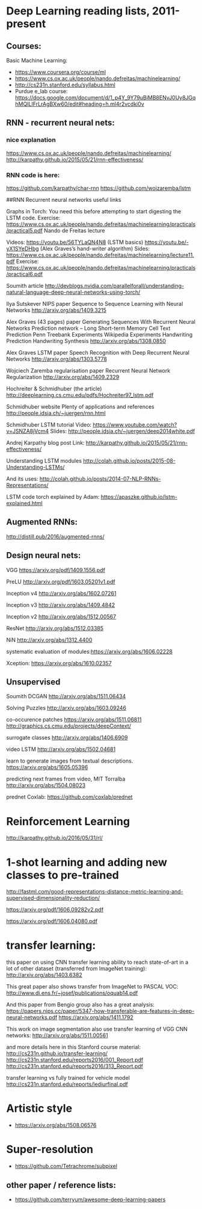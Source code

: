 # Deep Learning reading lists, 2011-present


## Courses:

Basic Machine Learning:
- https://www.coursera.org/course/ml
- https://www.cs.ox.ac.uk/people/nando.defreitas/machinelearning/
- http://cs231n.stanford.edu/syllabus.html
- Purdue e_lab course: https://docs.google.com/document/d/1_p4Y_9Y79uBiMB8ENvJ0Uy8JGqhMQILIFrLrAgBXw60/edit#heading=h.ml4r2vcdki0v



## RNN - recurrent neural nets:

### nice explanation
https://www.cs.ox.ac.uk/people/nando.defreitas/machinelearning/
http://karpathy.github.io/2015/05/21/rnn-effectiveness/

### RNN code is here:
https://github.com/karpathy/char-rnn
https://github.com/wojzaremba/lstm


##RNN Recurrent neural networks useful links

Graphs in Torch: You need this before attempting to start digesting the LSTM code.
Exercise: https://www.cs.ox.ac.uk/people/nando.defreitas/machinelearning/practicals/practical5.pdf
Nando de Freitas lecture

Videos:
https://youtu.be/56TYLaQN4N8 (LSTM basics)
https://youtu.be/-yX1SYeDHbg (Alex Graves’s hand-writer algorithm)
Sides: https://www.cs.ox.ac.uk/people/nando.defreitas/machinelearning/lecture11.pdf
Exercise: https://www.cs.ox.ac.uk/people/nando.defreitas/machinelearning/practicals/practical6.pdf

Soumith article
http://devblogs.nvidia.com/parallelforall/understanding-natural-language-deep-neural-networks-using-torch/

Ilya Sutskever NIPS paper
Sequence to Sequence Learning with Neural Networks
http://arxiv.org/abs/1409.3215

Alex Graves (43 pages) paper
Generating Sequences With Recurrent Neural Networks
Prediction network – Long Short-term Memory Cell
Text Prediction
Penn Treebank Experiments
Wikipedia Experiments
Handwriting Prediction
Handwriting Synthesis
http://arxiv.org/abs/1308.0850

Alex Graves LSTM paper
Speech Recognition with Deep Recurrent Neural Networks
http://arxiv.org/abs/1303.5778

Wojciech Zaremba regularisation paper
Recurrent Neural Network Regularization
http://arxiv.org/abs/1409.2329

Hochreiter & Schmidhuber (the article)
http://deeplearning.cs.cmu.edu/pdfs/Hochreiter97_lstm.pdf

Schmidhuber website
Plenty of applications and references
http://people.idsia.ch/~juergen/rnn.html

Schmidhuber LSTM tutorial
Video: https://www.youtube.com/watch?v=JSNZA8jVcm4
Slides: http://people.idsia.ch/~juergen/deep2014white.pdf

Andrej Karpathy blog post
Link: http://karpathy.github.io/2015/05/21/rnn-effectiveness/

Understanding LSTM modules
http://colah.github.io/posts/2015-08-Understanding-LSTMs/

And its uses:
http://colah.github.io/posts/2014-07-NLP-RNNs-Representations/

LSTM code torch explained by Adam:
https://apaszke.github.io/lstm-explained.html

## Augmented RNNs:

http://distill.pub/2016/augmented-rnns/


## Design neural nets:

VGG https://arxiv.org/pdf/1409.1556.pdf

PreLU http://arxiv.org/pdf/1603.05201v1.pdf

Inception v4 http://arxiv.org/abs/1602.07261

Inception v3 http://arxiv.org/abs/1409.4842

Inception v2 http://arxiv.org/abs/1512.00567

ResNet http://arxiv.org/abs/1512.03385

NiN http://arxiv.org/abs/1312.4400

systematic evaluation of modules:https://arxiv.org/abs/1606.02228

Xception: https://arxiv.org/abs/1610.02357

## Unsupervised

Soumith DCGAN
http://arxiv.org/abs/1511.06434

Solving Puzzles
http://arxiv.org/abs/1603.09246

co-occurence patches
https://arxiv.org/abs/1511.06811
http://graphics.cs.cmu.edu/projects/deepContext/

surrogate classes
http://arxiv.org/abs/1406.6909

video LSTM
http://arxiv.org/abs/1502.04681

learn to generate images from textual descriptions.
https://arxiv.org/abs/1605.05396

predicting next frames from video, MIT Torralba
http://arxiv.org/abs/1504.08023

prednet Coxlab: https://github.com/coxlab/prednet

# Reinforcement Learning

http://karpathy.github.io/2016/05/31/rl/


# 1-shot learning and adding new classes to pre-trained

http://fastml.com/good-representations-distance-metric-learning-and-supervised-dimensionality-reduction/

https://arxiv.org/pdf/1606.09282v2.pdf

https://arxiv.org/pdf/1606.04080.pdf


# transfer learning:

this paper on using CNN transfer learning ability to reach state-of-art in a lot of other dataset (transferred from ImageNet training):
http://arxiv.org/abs/1403.6382

This great paper also shows transfer from ImageNet to PASCAL VOC:
http://www.di.ens.fr/~josef/publications/oquab14.pdf

And this paper from Bengio group also has a great analysis:
https://papers.nips.cc/paper/5347-how-transferable-are-features-in-deep-neural-networks.pdf
https://arxiv.org/abs/1411.1792

This work on image segmentation also use transfer learning of VGG CNN networks:
http://arxiv.org/abs/1511.00561 

and more details here in this Stanford course material:
http://cs231n.github.io/transfer-learning/
http://cs231n.stanford.edu/reports2016/001_Report.pdf
http://cs231n.stanford.edu/reports2016/313_Report.pdf

transfer learning vs fully trained for vehicle model 
http://cs231n.stanford.edu/reports/lediurfinal.pdf


# Artistic style
- https://arxiv.org/abs/1508.06576

# Super-resolution

- https://github.com/Tetrachrome/subpixel


## other paper / reference lists:

- https://github.com/terryum/awesome-deep-learning-papers
